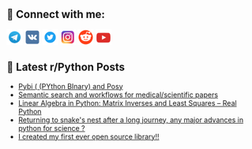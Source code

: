 ## 🔎 Connect with me:
[<img src="https://github.com/bullbesh/bullbesh/blob/main/images/Telegram.png" width="32" height="32" />](https://t.me/bullbesh)
[<img src="https://github.com/bullbesh/bullbesh/blob/main/images/VK.png" width="32" height="32" />](https://vk.com/bullbesh)
[<img src="https://github.com/bullbesh/bullbesh/blob/main/images/Twitter.png" width="32" height="32" />](https://twitter.com/bullbesh1)
[<img src="https://github.com/bullbesh/bullbesh/blob/main/images/Instagram.png" width="32" height="32" />](https://www.instagram.com/bullbesh)
[<img src="https://github.com/bullbesh/bullbesh/blob/main/images/Reddit.png" width="32" height="32" />](https://www.reddit.com/user/bullbesh)
[<img src="https://github.com/bullbesh/bullbesh/blob/main/images/YouTube.png" width="32" height="32" />](https://www.youtube.com/channel/UCtfjRs6uzgq5mfm8S06WTcg)

## 📕 Latest r/Python Posts
<!-- BLOG-POST-LIST:START -->
- [Pybi &lpar; &lpar;PYthon BInary&rpar; and Posy](https://www.reddit.com/r/Python/comments/10k8ser/pybi_python_binary_and_posy/)
- [Semantic search and workflows for medical/scientific papers](https://www.reddit.com/r/Python/comments/10k80m7/semantic_search_and_workflows_for/)
- [Linear Algebra in Python: Matrix Inverses and Least Squares – Real Python](https://www.reddit.com/r/Python/comments/10k6mxi/linear_algebra_in_python_matrix_inverses_and/)
- [Returning to snake&#39;s nest after a long journey, any major advances in python for science ?](https://www.reddit.com/r/Python/comments/10k6dcf/returning_to_snakes_nest_after_a_long_journey_any/)
- [I created my first ever open source library!!](https://www.reddit.com/r/Python/comments/10k63si/i_created_my_first_ever_open_source_library/)
<!-- BLOG-POST-LIST:END -->

